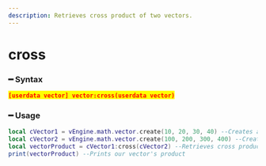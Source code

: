 ```yaml
---
description: Retrieves cross product of two vectors.
---
```


# cross

### ━ Syntax

<mark style="color:red;">**`[userdata vector] vector:cross(userdata vector)`**</mark>

### ━ Usage

```lua
local cVector1 = vEngine.math.vector.create(10, 20, 30, 40) --Creates a new vector 1
local cVector2 = vEngine.math.vector.create(100, 200, 300, 400) --Creates a new vector 2
local vectorProduct = cVector1:cross(cVector2) --Retrieves cross product of our vectors
print(vectorProduct) --Prints our vector's product
```
